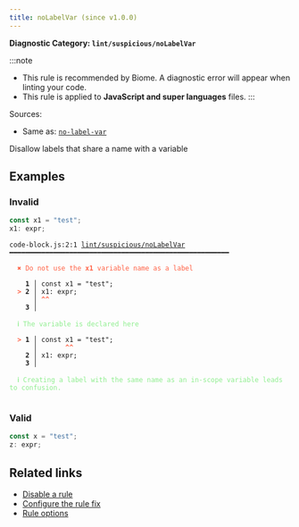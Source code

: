 ```yaml
---
title: noLabelVar (since v1.0.0)
---
```


**Diagnostic Category: `lint/suspicious/noLabelVar`**

:::note
- This rule is recommended by Biome. A diagnostic error will appear when linting your code.
- This rule is applied to **JavaScript and super languages** files.
:::

Sources: 
- Same as: <a href="https://eslint.org/docs/latest/rules/no-label-var" target="_blank"><code>no-label-var</code></a>

Disallow labels that share a name with a variable

## Examples

### Invalid

```js
const x1 = "test";
x1: expr;
```

<pre class="language-text"><code class="language-text">code-block.js:2:1 <a href="https://biomejs.dev/linter/rules/no-label-var">lint/suspicious/noLabelVar</a> ━━━━━━━━━━━━━━━━━━━━━━━━━━━━━━━━━━━━━━━━━━━━━━━━━━━━━━━

<strong><span style="color: Tomato;">  </span></strong><strong><span style="color: Tomato;">✖</span></strong> <span style="color: Tomato;">Do not use the </span><span style="color: Tomato;"><strong>x1</strong></span><span style="color: Tomato;"> variable name as a label</span>
  
    <strong>1 │ </strong>const x1 = &quot;test&quot;;
<strong><span style="color: Tomato;">  </span></strong><strong><span style="color: Tomato;">&gt;</span></strong> <strong>2 │ </strong>x1: expr;
   <strong>   │ </strong><strong><span style="color: Tomato;">^</span></strong><strong><span style="color: Tomato;">^</span></strong>
    <strong>3 │ </strong>
  
<strong><span style="color: lightgreen;">  </span></strong><strong><span style="color: lightgreen;">ℹ</span></strong> <span style="color: lightgreen;">The variable is declared here</span>
  
<strong><span style="color: Tomato;">  </span></strong><strong><span style="color: Tomato;">&gt;</span></strong> <strong>1 │ </strong>const x1 = &quot;test&quot;;
   <strong>   │ </strong>      <strong><span style="color: Tomato;">^</span></strong><strong><span style="color: Tomato;">^</span></strong>
    <strong>2 │ </strong>x1: expr;
    <strong>3 │ </strong>
  
<strong><span style="color: lightgreen;">  </span></strong><strong><span style="color: lightgreen;">ℹ</span></strong> <span style="color: lightgreen;">Creating a label with the same name as an in-scope variable leads to confusion.</span>
  
</code></pre>

### Valid

```js
const x = "test";
z: expr;
```

## Related links

- [Disable a rule](/linter/#disable-a-lint-rule)
- [Configure the rule fix](/linter#configure-the-rule-fix)
- [Rule options](/linter/#rule-options)
